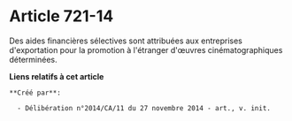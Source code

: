 # Article 721-14

Des aides financières sélectives sont attribuées aux entreprises d'exportation pour la promotion à l'étranger d'œuvres
cinématographiques déterminées.

**Liens relatifs à cet article**

	**Créé par**:

	  - Délibération n°2014/CA/11 du 27 novembre 2014 - art., v. init.
